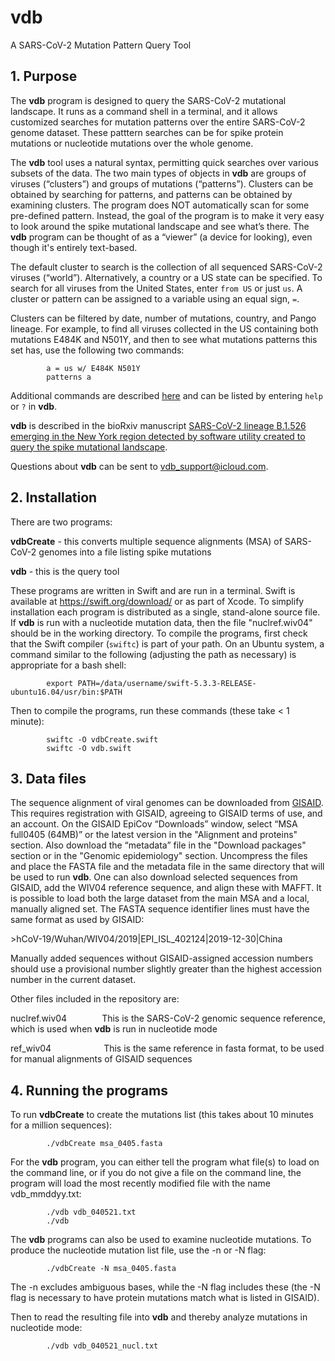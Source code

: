 # vdb
A SARS-CoV-2 Mutation Pattern Query Tool

## 1. Purpose

The **vdb** program is designed to query the SARS-CoV-2 mutational landscape. It runs as a command shell in a terminal, and it allows customized searches for mutation patterns over the entire SARS-CoV-2 genome dataset. These patttern searches can be for spike protein mutations or nucleotide mutations over the whole genome.

The **vdb** tool uses a natural syntax, permitting quick searches over various subsets of the data. The two main types of objects in **vdb** are groups of viruses (“clusters”) and groups of mutations (“patterns”). Clusters can be obtained by searching for patterns, and patterns can be obtained by examining clusters. The program does NOT automatically scan for some pre-defined pattern. Instead, the goal of the program is to make it very easy to look around the spike mutational landscape and see what’s there. The **vdb** program can be thought of as a “viewer” (a device for looking), even though it's entirely text-based.

The default cluster to search is the collection of all sequenced SARS-CoV-2 viruses (“world”). Alternatively, a country or a US state can be specified.
To search for all viruses from the United States, enter `from US` or just `us`. A cluster or pattern can be assigned to a variable using an equal sign, `=`.
            
Clusters can be filtered by date, number of mutations, country, and Pango lineage. For example, to find all viruses collected in the US containing both mutations E484K and N501Y, and then to see what mutations patterns this set has, use the following two commands:

            a = us w/ E484K N501Y
            patterns a

Additional commands are described [here](Query_Commands.md) and can be listed by entering `help` or `?` in **vdb**.

**vdb** is described in the bioRxiv manuscript [SARS-CoV-2 lineage B.1.526 emerging in the New York region detected by software utility created to query the spike mutational landscape](https://www.biorxiv.org/content/10.1101/2021.02.14.431043v2).

Questions about **vdb** can be sent to vdb_support@icloud.com.

## 2. Installation

There are two programs:

**vdbCreate** - this converts multiple sequence alignments (MSA) of SARS-CoV-2 genomes into a file listing spike mutations

**vdb** - this is the query tool

These programs are written in Swift and are run in a terminal. Swift is available at https://swift.org/download/ or as part of Xcode. To simplify installation each program is distributed as a single, stand-alone source file. If **vdb** is run with a nucleotide mutation data, then the file "nuclref.wiv04" should be in the working directory.
To compile the programs, first check that the Swift compiler (`swiftc`) is part of your path. On an Ubuntu system, a command similar to the following (adjusting the path as necessary) is appropriate for a bash shell:

            export PATH=/data/username/swift-5.3.3-RELEASE-ubuntu16.04/usr/bin:$PATH

Then to compile the programs, run these commands (these take < 1 minute):

            swiftc -O vdbCreate.swift
            swiftc -O vdb.swift

## 3. Data files

The sequence alignment of viral genomes can be downloaded from [GISAID](https://www.gisaid.org). This requires registration with GISAID, agreeing to GISAID terms of use, and an account. On the GISAID EpiCov “Downloads” window, select “MSA full0405 (64MB)” or the latest version in the "Alignment and proteins" section.
Also download the “metadata” file in the "Download packages" section or in the "Genomic epidemiology" section. Uncompress the files and place the FASTA file and the metadata file in the same directory that will be used to run **vdb**. One can also download selected sequences from GISAID, add the WIV04 reference sequence, and align these with MAFFT. It is possible to load both the large dataset from the main MSA and a local, manually aligned set. The FASTA sequence identifier lines must have the same format as used by GISAID:

\>hCoV-19/Wuhan/WIV04/2019|EPI_ISL_402124|2019-12-30|China

Manually added sequences without GISAID-assigned accession numbers should use a provisional number slightly greater than the highest accession number in the current dataset.

Other files included in the repository are:

nuclref.wiv04    This is the SARS-CoV-2 genomic sequence reference, which is used when **vdb** is run in nucleotide mode

ref_wiv04      This is the same reference in fasta format, to be used for manual alignments of GISAID sequences

## 4. Running the programs

To run **vdbCreate** to create the mutations list (this takes about 10 minutes for a million sequences):

            ./vdbCreate msa_0405.fasta

For the **vdb** program, you can either tell the program what file(s) to load on the command line, or if you do not give a file on the command line, the program will load the most recently modified file with the name vdb_mmddyy.txt:

            ./vdb vdb_040521.txt
            ./vdb

The **vdb** programs can also be used to examine nucleotide mutations. To produce the nucleotide mutation list file, use the -n or -N flag:

            ./vdbCreate -N msa_0405.fasta
The -n excludes ambiguous bases, while the -N flag includes these (the -N flag is necessary to have protein mutations match what is listed in GISAID).

Then to read the resulting file into **vdb** and thereby analyze mutations in nucleotide mode:

            ./vdb vdb_040521_nucl.txt 


